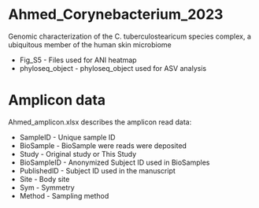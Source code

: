 # Ahmed_Corynebacterium_2023
Genomic characterization of the C. tuberculostearicum species complex, a ubiquitous member of the human skin microbiome

* Fig_S5 - Files used for ANI heatmap
* phyloseq_object - phyloseq_object used for ASV analysis

# Amplicon data
Ahmed_amplicon.xlsx describes the amplicon read data:

* SampleID - Unique sample ID
* BioSample - BioSample were reads were deposited
* Study - Original study or This Study
* BioSampleID - Anonymized Subject ID used in BioSamples
* PublishedID - Subject ID used in the manuscript
* Site - Body site
* Sym - Symmetry
* Method - Sampling method
